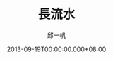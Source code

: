 ---
issue: 37
title: 長流水
author: 邱一帆
language: 四縣
date: 2013-09-19T00:00:00.000+08:00
topic: 文史
difficulty: 2
wikidata: Q98095844
wikidata_link: https://www.wikidata.org/wiki/Q98095844
---